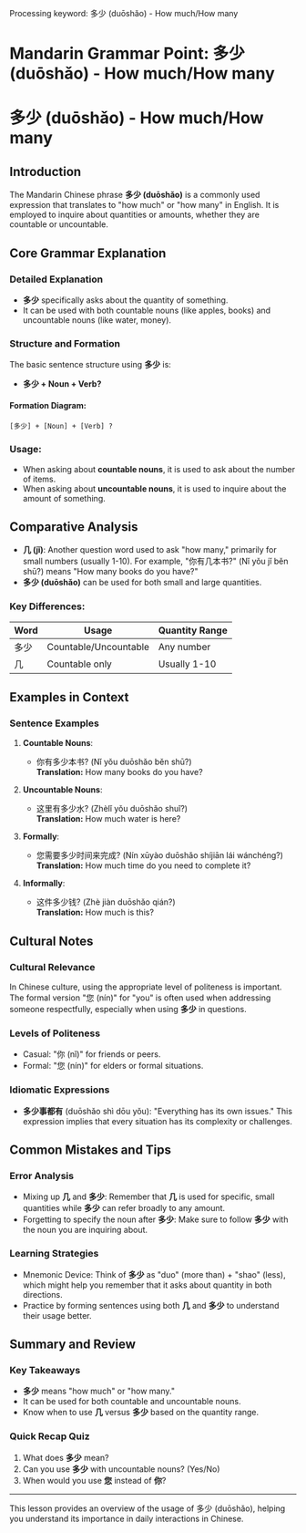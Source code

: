 Processing keyword: 多少 (duōshǎo) - How much/How many
# Mandarin Grammar Point: 多少 (duōshǎo) - How much/How many
# 多少 (duōshǎo) - How much/How many
## Introduction
The Mandarin Chinese phrase **多少 (duōshǎo)** is a commonly used expression that translates to "how much" or "how many" in English. It is employed to inquire about quantities or amounts, whether they are countable or uncountable.
## Core Grammar Explanation
### Detailed Explanation
- **多少** specifically asks about the quantity of something.
- It can be used with both countable nouns (like apples, books) and uncountable nouns (like water, money).
  
### Structure and Formation
The basic sentence structure using **多少** is:
- **多少 + Noun + Verb?**
  
#### Formation Diagram:
```
[多少] + [Noun] + [Verb] ?
```
### Usage:
- When asking about **countable nouns**, it is used to ask about the number of items.
- When asking about **uncountable nouns**, it is used to inquire about the amount of something.
## Comparative Analysis
- **几 (jǐ)**: Another question word used to ask "how many," primarily for small numbers (usually 1-10). For example, "你有几本书?" (Nǐ yǒu jǐ běn shū?) means "How many books do you have?"
- **多少 (duōshǎo)** can be used for both small and large quantities. 
### Key Differences:
| Word    | Usage                       | Quantity Range          |
|---------|-----------------------------|-------------------------|
| 多少    | Countable/Uncountable      | Any number              |
| 几      | Countable only              | Usually 1-10           |
## Examples in Context
### Sentence Examples
1. **Countable Nouns**:
   - 你有多少本书? (Nǐ yǒu duōshǎo běn shū?)  
     **Translation:** How many books do you have?
  
2. **Uncountable Nouns**:
   - 这里有多少水? (Zhèlǐ yǒu duōshǎo shuǐ?)  
     **Translation:** How much water is here?
3. **Formally**:
   - 您需要多少时间来完成? (Nín xūyào duōshǎo shíjiān lái wánchéng?)  
     **Translation:** How much time do you need to complete it?
4. **Informally**:
   - 这件多少钱? (Zhè jiàn duōshǎo qián?)  
     **Translation:** How much is this?
## Cultural Notes
### Cultural Relevance
In Chinese culture, using the appropriate level of politeness is important. The formal version "您 (nín)" for "you" is often used when addressing someone respectfully, especially when using **多少** in questions.
### Levels of Politeness
- Casual: "你 (nǐ)" for friends or peers.
- Formal: "您 (nín)" for elders or formal situations.
### Idiomatic Expressions
- **多少事都有** (duōshǎo shì dōu yǒu): "Everything has its own issues." This expression implies that every situation has its complexity or challenges.
## Common Mistakes and Tips
### Error Analysis
- Mixing up **几** and **多少**: Remember that **几** is used for specific, small quantities while **多少** can refer broadly to any amount.
- Forgetting to specify the noun after **多少**: Make sure to follow **多少** with the noun you are inquiring about.
### Learning Strategies
- Mnemonic Device: Think of **多少** as "duo" (more than) + "shao" (less), which might help you remember that it asks about quantity in both directions.
- Practice by forming sentences using both **几** and **多少** to understand their usage better.
## Summary and Review
### Key Takeaways
- **多少** means "how much" or "how many."
- It can be used for both countable and uncountable nouns.
- Know when to use **几** versus **多少** based on the quantity range.
### Quick Recap Quiz
1. What does **多少** mean?
2. Can you use **多少** with uncountable nouns? (Yes/No)
3. When would you use **您** instead of **你**?
---
This lesson provides an overview of the usage of 多少 (duōshǎo), helping you understand its importance in daily interactions in Chinese.
